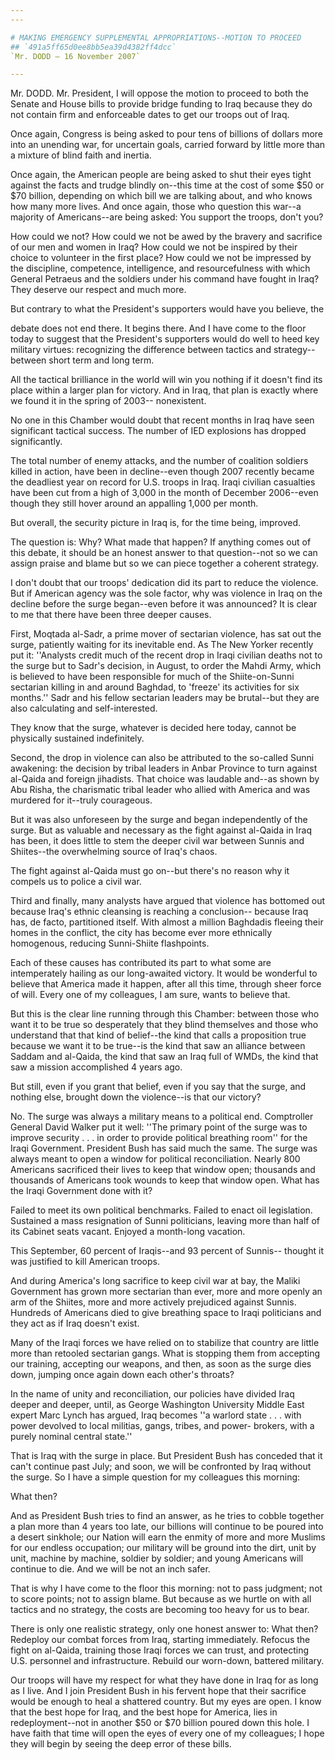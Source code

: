```yaml
---
---

# MAKING EMERGENCY SUPPLEMENTAL APPROPRIATIONS--MOTION TO PROCEED
## `491a5ff65d0ee8bb5ea39d4382ff4dcc`
`Mr. DODD — 16 November 2007`

---
```



Mr. DODD. Mr. President, I will oppose the motion to proceed to both 
the Senate and House bills to provide bridge funding to Iraq because 
they do not contain firm and enforceable dates to get our troops out of 
Iraq.

Once again, Congress is being asked to pour tens of billions of 
dollars more into an unending war, for uncertain goals, carried forward 
by little more than a mixture of blind faith and inertia.

Once again, the American people are being asked to shut their eyes 
tight against the facts and trudge blindly on--this time at the cost of 
some $50 or $70 billion, depending on which bill we are talking about, 
and who knows how many more lives. And once again, those who question 
this war--a majority of Americans--are being asked: You support the 
troops, don't you?

How could we not? How could we not be awed by the bravery and 
sacrifice of our men and women in Iraq? How could we not be inspired by 
their choice to volunteer in the first place? How could we not be 
impressed by the discipline, competence, intelligence, and 
resourcefulness with which General Petraeus and the soldiers under his 
command have fought in Iraq? They deserve our respect and much more.

But contrary to what the President's supporters would have you 
believe, the


debate does not end there. It begins there. And I have come to the 
floor today to suggest that the President's supporters would do well to 
heed key military virtues: recognizing the difference between tactics 
and strategy--between short term and long term.

All the tactical brilliance in the world will win you nothing if it 
doesn't find its place within a larger plan for victory. And in Iraq, 
that plan is exactly where we found it in the spring of 2003--
nonexistent.

No one in this Chamber would doubt that recent months in Iraq have 
seen significant tactical success. The number of IED explosions has 
dropped significantly.

The total number of enemy attacks, and the number of coalition 
soldiers killed in action, have been in decline--even though 2007 
recently became the deadliest year on record for U.S. troops in Iraq. 
Iraqi civilian casualties have been cut from a high of 3,000 in the 
month of December 2006--even though they still hover around an 
appalling 1,000 per month.

But overall, the security picture in Iraq is, for the time being, 
improved.

The question is: Why? What made that happen? If anything comes out of 
this debate, it should be an honest answer to that question--not so we 
can assign praise and blame but so we can piece together a coherent 
strategy.

I don't doubt that our troops' dedication did its part to reduce the 
violence. But if American agency was the sole factor, why was violence 
in Iraq on the decline before the surge began--even before it was 
announced? It is clear to me that there have been three deeper causes.

First, Moqtada al-Sadr, a prime mover of sectarian violence, has sat 
out the surge, patiently waiting for its inevitable end. As The New 
Yorker recently put it: ''Analysts credit much of the recent drop in 
Iraqi civilian deaths not to the surge but to Sadr's decision, in 
August, to order the Mahdi Army, which is believed to have been 
responsible for much of the Shiite-on-Sunni sectarian killing in and 
around Baghdad, to 'freeze' its activities for six months.'' Sadr and 
his fellow sectarian leaders may be brutal--but they are also 
calculating and self-interested.

They know that the surge, whatever is decided here today, cannot be 
physically sustained indefinitely.

Second, the drop in violence can also be attributed to the so-called 
Sunni awakening: the decision by tribal leaders in Anbar Province to 
turn against al-Qaida and foreign jihadists. That choice was laudable 
and--as shown by Abu Risha, the charismatic tribal leader who allied 
with America and was murdered for it--truly courageous.

But it was also unforeseen by the surge and began independently of 
the surge. But as valuable and necessary as the fight against al-Qaida 
in Iraq has been, it does little to stem the deeper civil war between 
Sunnis and Shiites--the overwhelming source of Iraq's chaos.

The fight against al-Qaida must go on--but there's no reason why it 
compels us to police a civil war.

Third and finally, many analysts have argued that violence has 
bottomed out because Iraq's ethnic cleansing is reaching a conclusion--
because Iraq has, de facto, partitioned itself. With almost a million 
Baghdadis fleeing their homes in the conflict, the city has become ever 
more ethnically homogenous, reducing Sunni-Shiite flashpoints.

Each of these causes has contributed its part to what some are 
intemperately hailing as our long-awaited victory. It would be 
wonderful to believe that America made it happen, after all this time, 
through sheer force of will. Every one of my colleagues, I am sure, 
wants to believe that.

But this is the clear line running through this Chamber: between 
those who want it to be true so desperately that they blind themselves 
and those who understand that that kind of belief--the kind that calls 
a proposition true because we want it to be true--is the kind that saw 
an alliance between Saddam and al-Qaida, the kind that saw an Iraq full 
of WMDs, the kind that saw a mission accomplished 4 years ago.

But still, even if you grant that belief, even if you say that the 
surge, and nothing else, brought down the violence--is that our 
victory?

No. The surge was always a military means to a political end. 
Comptroller General David Walker put it well: ''The primary point of 
the surge was to improve security . . . in order to provide political 
breathing room'' for the Iraqi Government. President Bush has said much 
the same. The surge was always meant to open a window for political 
reconciliation. Nearly 800 Americans sacrificed their lives to keep 
that window open; thousands and thousands of Americans took wounds to 
keep that window open. What has the Iraqi Government done with it?

Failed to meet its own political benchmarks. Failed to enact oil 
legislation. Sustained a mass resignation of Sunni politicians, leaving 
more than half of its Cabinet seats vacant. Enjoyed a month-long 
vacation.

This September, 60 percent of Iraqis--and 93 percent of Sunnis--
thought it was justified to kill American troops.

And during America's long sacrifice to keep civil war at bay, the 
Maliki Government has grown more sectarian than ever, more and more 
openly an arm of the Shiites, more and more actively prejudiced against 
Sunnis. Hundreds of Americans died to give breathing space to Iraqi 
politicians and they act as if Iraq doesn't exist.

Many of the Iraqi forces we have relied on to stabilize that country 
are little more than retooled sectarian gangs. What is stopping them 
from accepting our training, accepting our weapons, and then, as soon 
as the surge dies down, jumping once again down each other's throats?

In the name of unity and reconciliation, our policies have divided 
Iraq deeper and deeper, until, as George Washington University Middle 
East expert Marc Lynch has argued, Iraq becomes ''a warlord state . . . 
with power devolved to local militias, gangs, tribes, and power-
brokers, with a purely nominal central state.''

That is Iraq with the surge in place. But President Bush has conceded 
that it can't continue past July; and soon, we will be confronted by 
Iraq without the surge. So I have a simple question for my colleagues 
this morning:

What then?

And as President Bush tries to find an answer, as he tries to cobble 
together a plan more than 4 years too late, our billions will continue 
to be poured into a desert sinkhole; our Nation will earn the enmity of 
more and more Muslims for our endless occupation; our military will be 
ground into the dirt, unit by unit, machine by machine, soldier by 
soldier; and young Americans will continue to die. And we will be not 
an inch safer.

That is why I have come to the floor this morning: not to pass 
judgment; not to score points; not to assign blame. But because as we 
hurtle on with all tactics and no strategy, the costs are becoming too 
heavy for us to bear.

There is only one realistic strategy, only one honest answer to: What 
then? Redeploy our combat forces from Iraq, starting immediately. 
Refocus the fight on al-Qaida, training those Iraqi forces we can 
trust, and protecting U.S. personnel and infrastructure. Rebuild our 
worn-down, battered military.

Our troops will have my respect for what they have done in Iraq for 
as long as I live. And I join President Bush in his fervent hope that 
their sacrifice would be enough to heal a shattered country. But my 
eyes are open. I know that the best hope for Iraq, and the best hope 
for America, lies in redeployment--not in another $50 or $70 billion 
poured down this hole. I have faith that time will open the eyes of 
every one of my colleagues; I hope they will begin by seeing the deep 
error of these bills.